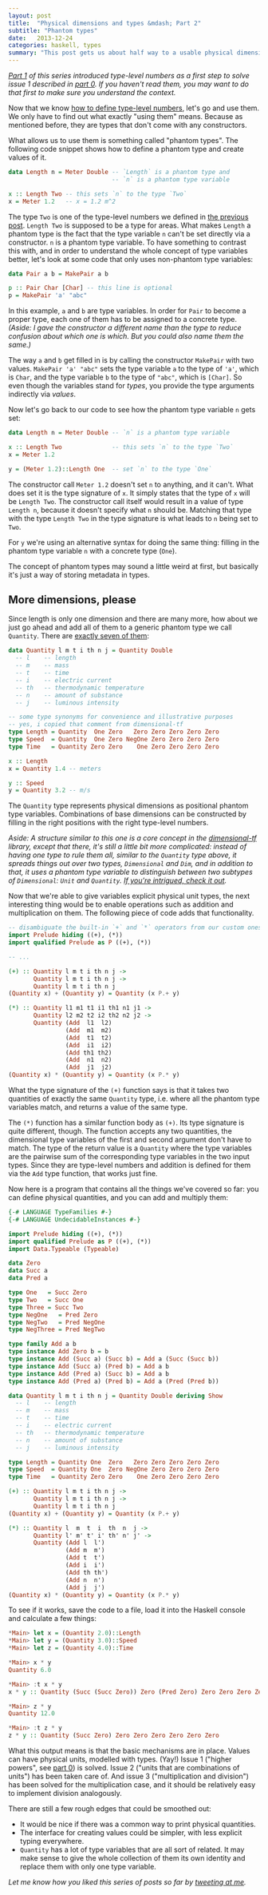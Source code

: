 ```yaml
---
layout: post
title:  "Physical dimensions and types &mdash; Part 2"
subtitle: "Phantom types"
date:   2013-12-24
categories: haskell, types
summary: "This post gets us about half way to a usable physical dimensions library. We're going to use type-level numbers as type arguments in phantom types, and we're going to make use of some type-level arithmetic."
---
```


<i>[Part 1][1] of this series introduced type-level numbers as a first step to solve issue 1 described in [part 0][0]. If you haven't read them, you may want to do that first to make sure you understand the context.</i>

Now that we know [how to define type-level numbers][1], let's go and use them. We only have to find out what exactly "using them" means. Because as mentioned before, they are types that don't come with any constructors.

What allows us to use them is something called "phantom types". The following code snippet shows how to define a phantom type and create values of it.

```haskell
data Length n = Meter Double -- `Length` is a phantom type and
                             -- `n` is a phantom type variable

x :: Length Two -- this sets `n` to the type `Two`
x = Meter 1.2   -- x = 1.2 m^2
```

The type `Two` is one of the type-level numbers we defined in [the previous post][1]. `Length Two` is supposed to be a type for areas. What makes `Length` a phantom type is the fact that the type variable `n` can't be set directly via a constructor. `n` is a phantom type variable. To have something to contrast this with, and in order to understand the whole concept of type variables better, let's look at some code that only uses non-phantom type variables:

```haskell
data Pair a b = MakePair a b

p :: Pair Char [Char] -- this line is optional
p = MakePair 'a' "abc"
```

In this example, `a` and `b` are type variables. In order for `Pair` to become a proper type, each one of them has to be assigned to a concrete type. <i>(Aside: I gave the constructor a different name than the type to reduce confusion about which one is which. But you could also name them the same.)</i>

The way `a` and `b` get filled in is by calling the constructor `MakePair` with two values. `MakePair 'a' "abc"` sets the type variable `a` to the type of `'a'`, which is `Char`, and the type variable `b` to the type of `"abc"`, which is `[Char]`. So even though the variables stand for *types*, you provide the type arguments indirectly via *values*.

Now let's go back to our code to see how the phantom type variable `n` gets set:

```haskell
data Length n = Meter Double -- `n` is a phantom type variable

x :: Length Two              -- this sets `n` to the type `Two`
x = Meter 1.2

y = (Meter 1.2)::Length One  -- set `n` to the type `One`
```

The constructor call `Meter 1.2` doesn't set `n` to anything, and it can't. What does set it is the type signature of `x`. It simply states that the type of `x` will be `Length Two`. The constructor call itself would result in a value of type `Length n`, because it doesn't specify what `n` should be. Matching that type with the type `Length Two` in the type signature is what leads to `n` being set to `Two`.

For `y` we're using an alternative syntax for doing the same thing: filling in the phantom type variable `n` with a concrete type (`One`).

The concept of phantom types may sound a little weird at first, but basically it's just a way of storing metadata in types.

## More dimensions, please

Since length is only one dimension and there are many more, how about we just go ahead and add all of them to a generic phantom type we call `Quantity`. There are [exactly seven of them][2]:

```haskell
data Quantity l m t i th n j = Quantity Double
  -- l    -- length
  -- m    -- mass
  -- t    -- time
  -- i    -- electric current
  -- th   -- thermodynamic temperature
  -- n    -- amount of substance
  -- j    -- luminous intensity

-- some type synonyms for convenience and illustrative purposes
-- yes, i copied that comment from dimensional-tf
type Length = Quantity  One Zero   Zero Zero Zero Zero Zero
type Speed  = Quantity  One Zero NegOne Zero Zero Zero Zero
type Time   = Quantity Zero Zero    One Zero Zero Zero Zero

x :: Length
x = Quantity 1.4 -- meters

y :: Speed
y = Quantity 3.2 -- m/s
```

The `Quantity` type represents physical dimensions as positional phantom type variables. Combinations of base dimensions can be constructed by filling in the right positions with the right type-level numbers.

<i>Aside: A structure similar to this one is a core concept in the [dimensional-tf][3] library, except that there, it's still a little bit more complicated: instead of having one type to rule them all, similar to the `Quantity` type above, it spreads things out over two types, `Dimensional` and `Dim`, and in addition to that, it uses a phantom type variable to distinguish between two subtypes of `Dimensional`: `Unit` and `Quantity`. [If you're intrigued, check it out][3].</i>

Now that we're able to give variables explicit physical unit types, the next interesting thing would be to enable operations such as addition and multiplication on them. The following piece of code adds that functionality.

```haskell
-- disambiguate the built-in `+` and `*` operators from our custom ones
import Prelude hiding ((+), (*))
import qualified Prelude as P ((+), (*))

-- ...

(+) :: Quantity l m t i th n j ->
       Quantity l m t i th n j ->
       Quantity l m t i th n j
(Quantity x) + (Quantity y) = Quantity (x P.+ y)

(*) :: Quantity l1 m1 t1 i1 th1 n1 j1 ->
       Quantity l2 m2 t2 i2 th2 n2 j2 ->
       Quantity (Add  l1  l2)
                (Add  m1  m2)
                (Add  t1  t2)
                (Add  i1  i2)
                (Add th1 th2)
                (Add  n1  n2)
                (Add  j1  j2)
(Quantity x) * (Quantity y) = Quantity (x P.* y)
```

What the type signature of the `(+)` function says is that it takes two quantities of exactly the same `Quantity` type, i.e. where all the phantom type variables match, and returns a value of the same type.

The `(*)` function has a similar function body as `(+)`. Its type signature is quite different, though. The function accepts any two quantities, the dimensional type variables of the first and second argument don't have to match. The type of the return value is a `Quantity` where the type variables are the pairwise sum of the corresponding type variables in the two input types. Since they are type-level numbers and addition is defined for them via the `Add` type function, that works just fine.

Now here is a program that contains all the things we've covered so far: you can define physical quantities, and you can add and multiply them:

```haskell
{-# LANGUAGE TypeFamilies #-}
{-# LANGUAGE UndecidableInstances #-}

import Prelude hiding ((+), (*))
import qualified Prelude as P ((+), (*))
import Data.Typeable (Typeable)

data Zero
data Succ a
data Pred a

type One   = Succ Zero
type Two   = Succ One
type Three = Succ Two
type NegOne   = Pred Zero
type NegTwo   = Pred NegOne
type NegThree = Pred NegTwo

type family Add a b
type instance Add Zero b = b
type instance Add (Succ a) (Succ b) = Add a (Succ (Succ b))
type instance Add (Succ a) (Pred b) = Add a b
type instance Add (Pred a) (Succ b) = Add a b
type instance Add (Pred a) (Pred b) = Add a (Pred (Pred b))

data Quantity l m t i th n j = Quantity Double deriving Show
  -- l    -- length
  -- m    -- mass
  -- t    -- time
  -- i    -- electric current
  -- th   -- thermodynamic temperature
  -- n    -- amount of substance
  -- j    -- luminous intensity

type Length = Quantity One  Zero   Zero Zero Zero Zero Zero
type Speed  = Quantity One  Zero NegOne Zero Zero Zero Zero
type Time   = Quantity Zero Zero    One Zero Zero Zero Zero

(+) :: Quantity l m t i th n j ->
       Quantity l m t i th n j ->
       Quantity l m t i th n j
(Quantity x) + (Quantity y) = Quantity (x P.+ y)

(*) :: Quantity l  m  t  i  th  n  j ->
       Quantity l' m' t' i' th' n' j' ->
       Quantity (Add l  l')
                (Add m  m')
                (Add t  t')
                (Add i  i')
                (Add th th')
                (Add n  n')
                (Add j  j')
(Quantity x) * (Quantity y) = Quantity (x P.* y)
```

To see if it works, save the code to a file, load it into the Haskell console and calculate a few things:

```haskell
*Main> let x = (Quantity 2.0)::Length
*Main> let y = (Quantity 3.0)::Speed
*Main> let z = (Quantity 4.0)::Time

*Main> x * y
Quantity 6.0

*Main> :t x * y
x * y :: Quantity (Succ (Succ Zero)) Zero (Pred Zero) Zero Zero Zero Zero

*Main> z * y
Quantity 12.0

*Main> :t z * y
z * y :: Quantity (Succ Zero) Zero Zero Zero Zero Zero Zero
```

What this output means is that the basic mechanisms are in place. Values can have physical units, modelled with types. (Yay!) Issue 1 ("higher powers", see [part 0][0]) is solved. Issue 2 ("units that are combinations of units") has been taken care of. And issue 3 ("multiplication and division") has been solved for the multiplication case, and it should be relatively easy to implement division analogously.

There are still a few rough edges that could be smoothed out:

- It would be nice if there was a common way to print physical quantities.
- The interface for creating values could be simpler, with less explicit typing everywhere.
- `Quantity` has a lot of type variables that are all sort of related. It may make sense to give the whole collection of them its own identity and replace them with only one type variable.

<i>Let me know how you liked this series of posts so far by [tweeting at me][4].</I>

[0]: /2013-12-24--physical-dimensions-and-types-0/
[1]: /2013-12-24--physical-dimensions-and-types-1/
[2]: http://en.wikipedia.org/wiki/International_System_of_Units
[3]: http://hackage.haskell.org/package/dimensional-tf-0.2.1/src/Numeric/Units/Dimensional/TF.lhs
[4]: http://twitter.com/fronx
